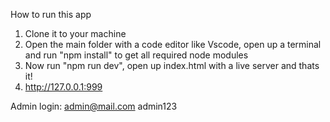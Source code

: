 How to run this app

1. Clone it to your machine
2. Open the main folder with a code editor like Vscode, open up a terminal and run "npm install" to get all required node modules
3. Now run "npm run dev", open up index.html with a live server and thats it!
4. http://127.0.0.1:999



Admin login:
admin@mail.com 
admin123
